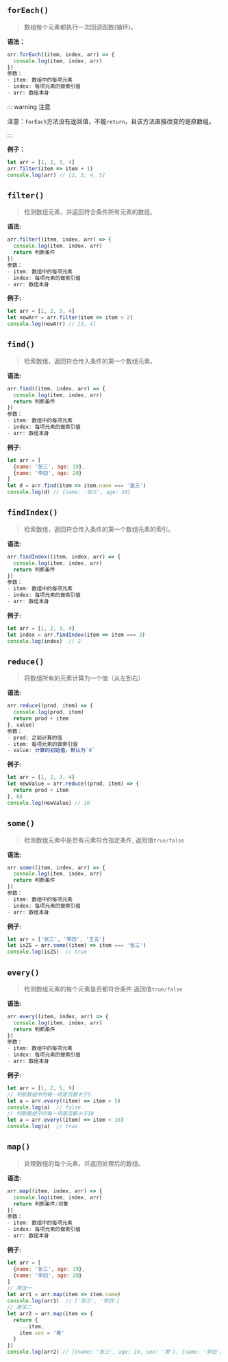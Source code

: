 <!--
 * @Author: cwg
 * @Date: 2022-12-22 21:01:00
 * @LastEditors: cwg
 * @LastEditTime: 2022-12-22 21:01:48
 * @Description: 数组的高阶方法
-->

## `forEach()`
> 数组每个元素都执行一次回调函数(循环)。

**语法：**

```js
arr.forEach((item, index, arr) => {
  console.log(item, index, arr)
})
参数：
- item: 数组中的每项元素
- index: 每项元素的做索引值
- arr: 数组本身
```

::: warning 注意

注意：`forEach`方法没有返回值，不能`return`，且该方法直接改变的是原数组。

:::

**例子：**

```js
let arr = [1, 2, 3, 4]
arr.filter(item => item + 1) 
console.log(arr) // [2, 3, 4, 5]
```

## `filter()`

> 检测数组元素，并返回符合条件所有元素的数组。

**语法:**

```js
arr.filter((item, index, arr) => {
  console.log(item, index, arr)
  return 判断条件
})
参数：
- item: 数组中的每项元素
- index: 每项元素的做索引值
- arr: 数组本身
```

**例子:**

```js
let arr = [1, 2, 3, 4]
let newArr = arr.filter(item => item > 2)
console.log(newArr) // [3, 4]
```

## `find()`

> 检索数组，返回符合传入条件的第一个数组元素。

**语法:**

```js
arr.find((item, index, arr) => {
  console.log(item, index, arr)
  return 判断条件
})
参数：
- item: 数组中的每项元素
- index: 每项元素的做索引值
- arr: 数组本身
```

**例子:**

```js
let arr = [
  {name: '张三', age: 19},
  {name: '李四', age: 20}
]
let d = arr.find(item => item.name === '张三') 
console.log(d) // {name: '张三', age: 19}
```

## `findIndex()`

> 检索数组，返回符合传入条件的第一个数组元素的索引。

**语法:**

```js
arr.findIndex((item, index, arr) => {
  console.log(item, index, arr)
  return 判断条件
})
参数：
- item: 数组中的每项元素
- index: 每项元素的做索引值
- arr: 数组本身
```

**例子:**

```js
let arr = [1, 2, 3, 4]
let index = arr.findIndex(item => item === 3) 
console.log(index)  // 2
```

## `reduce()`

> 将数组所有的元素计算为一个值（从左到右）

**语法:**

```js
arr.reduce((prod, item) => {
  console.log(prod, item)
  return prod + item
}, value)
参数：
- prod: 之前计算的值
- item: 每项元素的做索引值
- value: 计算的初始值，默认为`0`
```

**例子:**

```js
let arr = [1, 2, 3, 4]
let newValue = arr.reduce((prod, item) => {
  return prod + item
}, 0)
console.log(newValue) // 10
```

## `some()`

> 检测数组元素中是否有元素符合指定条件, 返回值`true/false`

**语法:**

```js
arr.some((item, index, arr) => {
  console.log(item, index, arr)
  return 判断条件
})
参数：
- item: 数组中的每项元素
- index: 每项元素的做索引值
- arr: 数组本身
```

**例子:**

```js
let arr = ['张三', '李四', '王五']
let isZS = arr.some((item) => item === '张三')
console.log(isZS)  // true
```

## `every()`

> 检测数组元素的每个元素是否都符合条件.返回值`true/false`

**语法:**

```js
arr.every((item, index, arr) => {
  console.log(item, index, arr)
  return 判断条件
})
参数：
- item: 数组中的每项元素
- index: 每项元素的做索引值
- arr: 数组本身
```

**例子:**

```js
let arr = [1, 2, 5, 9]
// 判断数组中的每一项是否都大于5
let a = arr.every((item) => item > 5)
console.log(a)  // false
// 判断数组中的每一项是否都小于10
let a = arr.every((item) => item < 10)
console.log(a)  // true
```

## `map()`

> 处理数组的每个元素，并返回处理后的数组。

**语法:**

```js
arr.map((item, index, arr) => {
  console.log(item, index, arr)
  return 判断条件/对象
})
参数：
- item: 数组中的每项元素
- index: 每项元素的做索引值
- arr: 数组本身
```

**例子:**

```js
let arr = [
  {name: '张三', age: 19},
  {name: '李四', age: 20}
]
// 用法一
let arr1 = arr.map(item => item.name) 
console.log(arr1)  // ['张三', '李四']
// 用法二
let arr2 = arr.map(item => {
  return {
    ...item,
    item.sex = '男'
  }
})
console.log(arr2) // [{name: '张三', age: 19, sex: '男'}, {name: '李四', age: 20, sex: '男'}]
```




